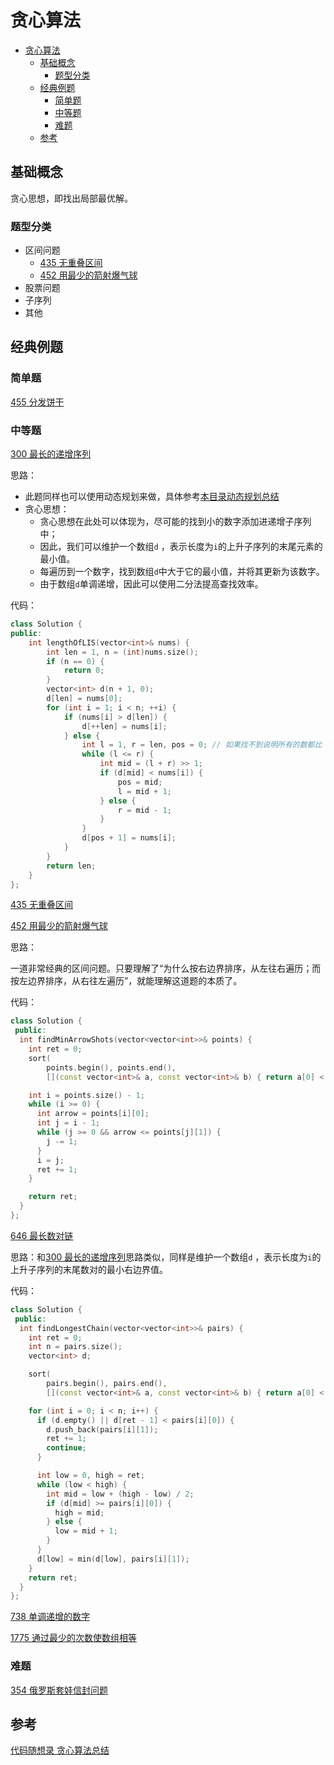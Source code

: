 # 贪心算法

- [贪心算法](#贪心算法)
  - [基础概念](#基础概念)
    - [题型分类](#题型分类)
  - [经典例题](#经典例题)
    - [简单题](#简单题)
    - [中等题](#中等题)
    - [难题](#难题)
  - [参考](#参考)

## 基础概念

贪心思想，即找出局部最优解。

### 题型分类

- 区间问题
  - [435 无重叠区间](https://leetcode.cn/problems/non-overlapping-intervals/)
  - [452 用最少的箭射爆气球](https://leetcode.cn/problems/minimum-number-of-arrows-to-burst-balloons/)
- 股票问题
- 子序列
- 其他

## 经典例题

### 简单题

[455 分发饼干](https://leetcode.cn/problems/assign-cookies/)

### 中等题

[300 最长的递增序列](https://leetcode.cn/problems/longest-increasing-subsequence/description/)

思路：

- 此题同样也可以使用动态规划来做，具体参考[本目录动态规划总结](/basical/algorithm/dynamic%20programming.md)
- 贪心思想：
  - 贪心思想在此处可以体现为，尽可能的找到小的数字添加进递增子序列中；
  - 因此，我们可以维护一个数组`d` ，表示长度为`i`的上升子序列的末尾元素的最小值。
  - 每遍历到一个数字，找到数组`d`中大于它的最小值，并将其更新为该数字。
  - 由于数组`d`单调递增，因此可以使用二分法提高查找效率。

代码：

``` c++
class Solution {
public:
    int lengthOfLIS(vector<int>& nums) {
        int len = 1, n = (int)nums.size();
        if (n == 0) {
            return 0;
        }
        vector<int> d(n + 1, 0);
        d[len] = nums[0];
        for (int i = 1; i < n; ++i) {
            if (nums[i] > d[len]) {
                d[++len] = nums[i];
            } else {
                int l = 1, r = len, pos = 0; // 如果找不到说明所有的数都比 nums[i] 大，此时要更新 d[1]，所以这里将 pos 设为 0
                while (l <= r) {
                    int mid = (l + r) >> 1;
                    if (d[mid] < nums[i]) {
                        pos = mid;
                        l = mid + 1;
                    } else {
                        r = mid - 1;
                    }
                }
                d[pos + 1] = nums[i];
            }
        }
        return len;
    }
};
```

[435 无重叠区间](https://leetcode.cn/problems/non-overlapping-intervals/)

[452 用最少的箭射爆气球](https://leetcode.cn/problems/minimum-number-of-arrows-to-burst-balloons/)

思路：

一道非常经典的区间问题。只要理解了“为什么按右边界排序，从左往右遍历；而按左边界排序，从右往左遍历”，就能理解这道题的本质了。

代码：

``` c++
class Solution {
 public:
  int findMinArrowShots(vector<vector<int>>& points) {
    int ret = 0;
    sort(
        points.begin(), points.end(),
        [](const vector<int>& a, const vector<int>& b) { return a[0] < b[0]; });

    int i = points.size() - 1;
    while (i >= 0) {
      int arrow = points[i][0];
      int j = i - 1;
      while (j >= 0 && arrow <= points[j][1]) {
        j -= 1;
      }
      i = j;
      ret += 1;
    }

    return ret;
  }
};
```

[646 最长数对链](https://leetcode.cn/problems/maximum-length-of-pair-chain/description/)

思路：和[300 最长的递增序列](https://leetcode.cn/problems/longest-increasing-subsequence/description/)思路类似，同样是维护一个数组`d` ，表示长度为`i`的上升子序列的末尾数对的最小右边界值。

代码：

``` c++
class Solution {
 public:
  int findLongestChain(vector<vector<int>>& pairs) {
    int ret = 0;
    int n = pairs.size();
    vector<int> d;

    sort(
        pairs.begin(), pairs.end(),
        [](const vector<int>& a, const vector<int>& b) { return a[0] < b[0]; });

    for (int i = 0; i < n; i++) {
      if (d.empty() || d[ret - 1] < pairs[i][0]) {
        d.push_back(pairs[i][1]);
        ret += 1;
        continue;
      }

      int low = 0, high = ret;
      while (low < high) {
        int mid = low + (high - low) / 2;
        if (d[mid] >= pairs[i][0]) {
          high = mid;
        } else {
          low = mid + 1;
        }
      }
      d[low] = min(d[low], pairs[i][1]);
    }
    return ret;
  }
};
```

[738 单调递增的数字](https://leetcode.cn/problems/monotone-increasing-digits/)

[1775 通过最少的次数使数组相等](https://leetcode.cn/problems/equal-sum-arrays-with-minimum-number-of-operations/description/)

### 难题

[354 俄罗斯套娃信封问题](https://leetcode.cn/problems/russian-doll-envelopes/)

## 参考

[代码随想录 贪心算法总结](https://github.com/youngyangyang04/leetcode-master/blob/master/problems/%E8%B4%AA%E5%BF%83%E7%AE%97%E6%B3%95%E6%80%BB%E7%BB%93%E7%AF%87.md)

